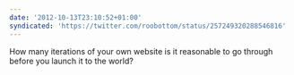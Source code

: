 ```yaml
---
date: '2012-10-13T23:10:52+01:00'
syndicated: 'https://twitter.com/roobottom/status/257249320288546816'
---
```

How many iterations of your own website is it reasonable to go through before you launch it to the world?
